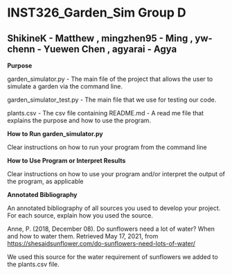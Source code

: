 # INST326_Garden_Sim Group D
## ShikineK - Matthew , mingzhen95 - Ming , yw-chenn - Yuewen Chen , agyarai - Agya
**Purpose**

garden_simulator.py - The main file of the project that allows the user to simulate a garden via the command line.


garden_simulator_test.py - The main file that we use for testing our code.


plants.csv - The csv file containing 
README.md - A read me file that explains the purpose and how to use the program.


**How to Run garden_simulator.py**

Clear instructions on how to run your program from the command line

**How to Use Program or Interpret Results**

Clear instructions on how to use your program and/or interpret the output of the program, as applicable

**Annotated Bibliography**

An annotated bibliography of all sources you used to develop your project. For each source, explain how you used the source.

Anne, P. (2018, December 08). Do sunflowers need a lot of water? When and how to water them. Retrieved May 17, 2021, from https://shesaidsunflower.com/do-sunflowers-need-lots-of-water/

   We used this source for the water requirement of sunflowers we added to the plants.csv file. 
   


   

